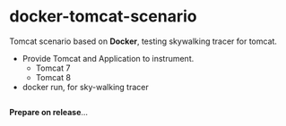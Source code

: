 # docker-tomcat-scenario
Tomcat scenario based on **Docker**, testing skywalking tracer for tomcat.

* Provide Tomcat and Application to instrument.
  * Tomcat 7
  * Tomcat 8
* docker run, for sky-walking tracer
```shell
```

**Prepare on release**...
